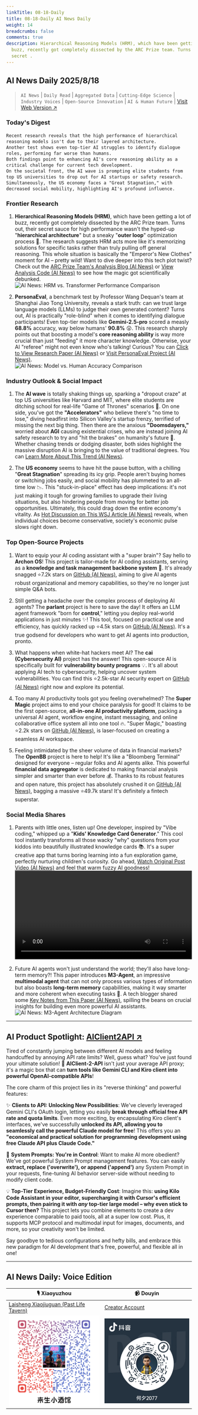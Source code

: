 ```yaml
---
linkTitle: 08-18-Daily
title: 08-18-Daily AI News Daily
weight: 14
breadcrumbs: false
comments: true
description: Hierarchical Reasoning Models (HRM), which have been getting a lot of
  buzz, recently got completely dissected by the ARC Prize team. Turns out, their
  secret .
---
```

## AI News Daily 2025/8/18

> `AI News` | `Daily Read` | `Aggregated Data` | `Cutting-Edge Science` | `Industry Voices` | `Open-Source Innovation` | `AI & Human Future` | [Visit Web Version ↗️](https://ai.hubtoday.app/)

### **Today's Digest**

```
Recent research reveals that the high performance of hierarchical reasoning models isn't due to their layered architecture.
Another test shows even top-tier AI struggles to identify dialogue roles, performing far worse than humans.
Both findings point to enhancing AI's core reasoning ability as a critical challenge for current tech development.
On the societal front, the AI wave is prompting elite students from top US universities to drop out for AI startups or safety research.
Simultaneously, the US economy faces a "Great Stagnation," with decreased social mobility, highlighting AI's profound influence.
```

### Frontier Research
1. **Hierarchical Reasoning Models (HRM)**, which have been getting a lot of buzz, recently got completely dissected by the ARC Prize team. Turns out, their secret sauce for high performance wasn't the hyped-up "**hierarchical architecture**" but a sneaky "**outer loop**" optimization process 🤫. The research suggests HRM acts more like it's memorizing solutions for specific tasks rather than truly pulling off general reasoning. This whole situation is basically the "Emperor's New Clothes" moment for AI – pretty wild! Want to dive deeper into this tech plot twist? Check out the [ARC Prize Team's Analysis Blog (AI News)](https://arcprize.org/blog/hrm-analysis) or [View Analysis Code (AI News)](https://github.com/arcprize/hierarchical-reasoning-model-analysis) to see how the magic got scientifically debunked.<br/>![AI News: HRM vs. Transformer Performance Comparison](https://raw.githubusercontent.com/justlovemaki/imagehub/refs/heads/main/images/2025/08/news_01k2wcx20ye8v9wfhw61v1fzdz.avif)

2. **PersonaEval**, a benchmark test by Professor Wang Dequan's team at Shanghai Jiao Tong University, reveals a stark truth: can we trust large language models (LLMs) to judge their own generated content? Turns out, AI is practically "role-blind" when it comes to identifying dialogue participants! Even top-tier models like **Gemini-2.5-pro** scored a measly **68.8%** accuracy, way below humans' **90.8%** 😲. This research sharply points out that boosting a model's **core reasoning ability** is way more crucial than just "feeding" it more character knowledge. Otherwise, your AI "referee" might not even know who's talking! Curious? You can [Click to View Research Paper (AI News)](https://arxiv.org/abs/2508.10014) or [Visit PersonaEval Project (AI News)](https://github.com/maple-zhou/PersonaEval).<br/>![AI News: Model vs. Human Accuracy Comparison](https://raw.githubusercontent.com/justlovemaki/imagehub/refs/heads/main/images/2025/08/news_01k2wcx4kgfpq9tne43zg28v7j.avif)

### Industry Outlook & Social Impact
1. The **AI wave** is totally shaking things up, sparking a "dropout craze" at top US universities like Harvard and MIT, where elite students are ditching school for real-life "Game of Thrones" scenarios 🤯. On one side, you've got the **"Accelerators"** who believe there's "no time to lose," diving headfirst into Silicon Valley's startup frenzy, terrified of missing the next big thing. Then there are the anxious **"Doomsdayers,"** worried about **AGI** causing existential crises, who are instead joining AI safety research to try and "hit the brakes" on humanity's future 🚦. Whether chasing trends or dodging disaster, both sides highlight the massive disruption AI is bringing to the value of traditional degrees. You can [Learn More About This Trend (AI News)](https://mp.weixin.qq.com/s?__biz=MzI3MTA0MTk1MA==&mid=2652620688&idx=2&sn=e19165a942f0330fe9a008d9e0d4f578).

2. The **US economy** seems to have hit the pause button, with a chilling "**Great Stagnation**" spreading its icy grip. People aren't buying homes or switching jobs easily, and social mobility has plummeted to an all-time low 📉. This "stuck-in-place" effect has deep implications: it's not just making it tough for growing families to upgrade their living situations, but also hindering people from moving for better job opportunities. Ultimately, this could drag down the entire economy's vitality. As [Hot Discussion on This WSJ Article (AI News)](https://readhacker.news/s/6zJ4w) reveals, when individual choices become conservative, society's economic pulse slows right down.

### Top Open-Source Projects
1. Want to equip your AI coding assistant with a "super brain"? Say hello to **Archon OS**! This project is tailor-made for AI coding assistants, serving as a **knowledge and task management backbone system** 🚀. It's already snagged ⭐7.2k stars on [GitHub (AI News)](https://github.com/coleam00/Archon), aiming to give AI agents robust organizational and memory capabilities, so they're no longer just simple Q&A bots.

2. Still getting a headache over the complex process of deploying AI agents? The **parlant** project is here to save the day! It offers an LLM agent framework "born for **control**," letting you deploy real-world applications in just minutes ✨! This tool, focused on practical use and efficiency, has quickly racked up ⭐4.5k stars on [GitHub (AI News)](https://github.com/emcie-co/parlant). It's a true godsend for developers who want to get AI agents into production, pronto.

3. What happens when white-hat hackers meet AI? The **cai (Cybersecurity AI)** project has the answer! This open-source AI is specifically built for **vulnerability bounty programs** 💡. It's all about applying AI tech to cybersecurity, helping uncover system vulnerabilities. You can find this ⭐2.5k-star AI security expert on [GitHub (AI News)](https://github.com/aliasrobotics/cai) right now and explore its potential.

4. Too many AI productivity tools got you feeling overwhelmed? The **Super Magic** project aims to end your choice paralysis for good! It claims to be the first open-source, **all-in-one AI productivity platform**, packing a universal AI agent, workflow engine, instant messaging, and online collaborative office system all into one tool 🔥. "Super Magic," boasting ⭐2.2k stars on [GitHub (AI News)](https://github.com/dtyq/magic), is laser-focused on creating a seamless AI workspace.

5. Feeling intimidated by the sheer volume of data in financial markets? The **OpenBB** project is here to help! It's like a "Bloomberg Terminal" designed for everyone – regular folks and AI agents alike. This powerful **financial data aggregator** is dedicated to making financial analysis simpler and smarter than ever before 💰. Thanks to its robust features and open nature, this project has absolutely crushed it on [GitHub (AI News)](https://github.com/OpenBB-finance/OpenBB), bagging a massive ⭐49.7k stars! It's definitely a fintech superstar.

### Social Media Shares
1. Parents with little ones, listen up! One developer, inspired by "Vibe coding," whipped up a "**Kids' Knowledge Card Generator**." This cool tool instantly transforms all those wacky "why" questions from your kiddos into beautifully illustrated knowledge cards 📚. It's a super creative app that turns boring learning into a fun exploration game, perfectly nurturing children's curiosity. Go ahead, [Watch Original Post Video (AI News)](https://x.com/vista8/status/1957085294676627487) and feel that warm fuzzy AI goodness!<br/><video src="https://raw.githubusercontent.com/justlovemaki/imagehub/refs/heads/main/images/2025/08/news_01k2wcxkxye82r7m3nsdz8tt3t.mp4" controls="controls" width="100%"></video>

2. Future AI agents won't just understand the world; they'll also have long-term memory?! This paper introduces **M3-Agent**, an impressive **multimodal agent** that can not only process various types of information but also boasts **long-term memory** capabilities, making it way smarter and more coherent when executing tasks 🤯. A tech blogger shared some [Key Notes from This Paper (AI News)](https://x.com/omarsar0/status/1956773240623235076), spilling the beans on crucial insights for building even more powerful AI assistants.<br/>![AI News: M3-Agent Architecture Diagram](https://raw.githubusercontent.com/justlovemaki/imagehub/refs/heads/main/images/2025/08/news_01k2wcxyssf8zt242mnmjn6747.avif)

---

## **AI Product Spotlight: [AIClient2API ↗️](https://github.com/justlovemaki/AIClient-2-API)**

Tired of constantly jumping between different AI models and feeling handcuffed by annoying API rate limits? Well, guess what? You've just found your ultimate solution! 🎉 **AIClient-2-API** isn't just your average API proxy; it's a magic box that can **turn tools like Gemini CLI and Kiro client into powerful OpenAI-compatible APIs**!

The core charm of this project lies in its "reverse thinking" and powerful features:

✨ **Clients to API: Unlocking New Possibilities**: We've cleverly leveraged Gemini CLI's OAuth login, letting you easily **break through official free API rate and quota limits**. Even more exciting, by encapsulating Kiro client's interfaces, we've successfully **unlocked its API, allowing you to seamlessly call the powerful Claude model for free**! This offers you an **"economical and practical solution for programming development using free Claude API plus Claude Code."**

🔧 **System Prompts: You're in Control**: Want to make AI more obedient? We've got powerful System Prompt management features. You can easily **extract, replace ('overwrite'), or append ('append')** any System Prompt in your requests, fine-tuning AI behavior server-side without needing to modify client code.

💡 **Top-Tier Experience, Budget-Friendly Cost**: Imagine this: **using Kilo Code Assistant in your editor, supercharging it with Cursor's efficient prompts, then pairing it with *any* top-tier large model – why even stick to Cursor then?** This project lets you combine elements to create a dev experience comparable to paid tools, all at a super low cost. Plus, it supports MCP protocol and multimodal input for images, documents, and more, so your creativity won't be limited.

Say goodbye to tedious configurations and hefty bills, and embrace this new paradigm for AI development that's free, powerful, and flexible all in one!

---

## **AI News Daily: Voice Edition**

| 🎙️ **Xiaoyuzhou** | 📹 **Douyin** |
| --- | --- |
| [Laisheng Xiaojiuguan (Past Life Tavern)](https://www.xiaoyuzhoufm.com/podcast/683c62b7c1ca9cf575a5030e) | [Creator Account](https://www.douyin.com/user/MS4wLjABAAAAwpwqPQlu38sO38VyWgw9ZjDEnN4bMR5j8x111UxpseHR9DpB6-CveI5KRXOWuFwG)|
| ![Tavern](https://raw.githubusercontent.com/justlovemaki/imagehub/refs/heads/main/logo/f959f7984e9163fc50d3941d79a7f262.md.png) | ![Info Hub](https://raw.githubusercontent.com/justlovemaki/imagehub/refs/heads/main/logo/7fc30805eeb831e1e2baa3a240683ca3.md.png) |